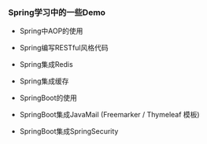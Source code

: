 ### Spring学习中的一些Demo

- Spring中AOP的使用
- Spring编写RESTful风格代码
- Spring集成Redis
- Spring集成缓存

- SpringBoot的使用
- SpringBoot集成JavaMail (Freemarker / Thymeleaf 模板)

- SpringBoot集成SpringSecurity